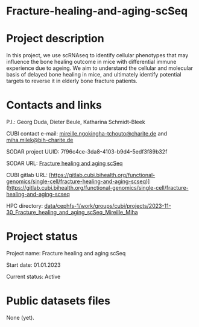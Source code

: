 # Fracture-healing-and-aging-scSeq
# Project description
In this project, we use scRNAseq to identify cellular phenotypes that may influence the bone healing outcome in mice with differential immune experience due to ageing. We aim to understand the cellular and molecular basis of delayed bone healing in mice, and ultimately identify potential targets to reverse it in elderly bone fracture patients.​
# Contacts and links
P.I.: Georg Duda, Dieter Beule, Katharina Schmidt-Bleek

CUBI contact e-mail: mireille.ngokingha-tchouto@charite.de and miha.milek@bih-charite.de

SODAR project UUID: 7f96c4ce-3da8-4103-b9d4-5edf3f89b32f

SODAR URL: [Fracture healing and aging scSeq](https://sodar.bihealth.org/project/7f96c4ce-3da8-4103-b9d4-5edf3f89b32f)

CUBI gitlab URL: [https://gitlab.cubi.bihealth.org/functional-genomics/single-cell/fracture-healing-and-aging-scseq)](https://gitlab.cubi.bihealth.org/functional-genomics/single-cell/fracture-healing-and-aging-scseq

HPC directory: [data/cephfs-1/work/groups/cubi/projects/2023-11-30_Fracture_healing_and_aging_scSeq_Mireille_Miha](url)

# Project status

Project name: Fracture healing and aging scSeq

Start date: 01.01.2023

Current status: Active

# Public datasets files
None (yet).
